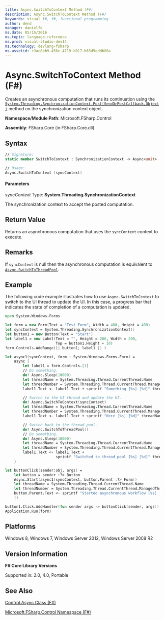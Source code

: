 ```yaml
---
title: Async.SwitchToContext Method (F#)
description: Async.SwitchToContext Method (F#)
keywords: visual f#, f#, functional programming
author: dend
manager: danielfe
ms.date: 05/16/2016
ms.topic: language-reference
ms.prod: visual-studio-dev14
ms.technology: devlang-fsharp
ms.assetid: c9ac8eb9-456c-4719-b017-b63d5eddb80a 
---
```


# Async.SwitchToContext Method (F#)

Creates an asynchronous computation that runs its continuation using the [`System.Threading.SynchronizationContext.Post(SendOrPostCallback,Object)`](https://msdn.microsoft.com/library/system.threading.synchronizationcontext.post.aspx) method on the synchronization context object.

**Namespace/Module Path**: Microsoft.FSharp.Control

**Assembly**: FSharp.Core (in FSharp.Core.dll)

## Syntax

```fsharp
// Signature:
static member SwitchToContext : SynchronizationContext -> Async<unit>

// Usage:
Async.SwitchToContext (syncContext)
```

#### Parameters

*syncContext*
Type: **System.Threading.SynchronizationContext**

The synchronization context to accept the posted computation.

## Return Value

Returns an asynchronous computation that uses the `syncContext` context to execute.

## Remarks

If `syncContext` is null then the asynchronous computation is equivalent to [`Async.SwitchToThreadPool`](https://msdn.microsoft.com/library/c2708739-5389-487a-a3c9-490f417bcdc6).

## Example

The following code example illustrates how to use `Async.SwitchToContext` to switch to the UI thread to update the UI. In this case, a progress bar that indicates the state of completion of a computation is updated.

```fsharp
open System.Windows.Forms

let form = new Form(Text = "Test Form", Width = 400, Height = 400)
let syncContext = System.Threading.SynchronizationContext()
let button1 = new Button(Text = "Start")
let label1 = new Label(Text = "", Height = 200, Width = 200,
                       Top = button1.Height + 10)
form.Controls.AddRange([| button1; label1 |] )

let async1(syncContext, form : System.Windows.Forms.Form) =
    async {
        let label1 = form.Controls.[1]
        // Do something. 
        do! Async.Sleep(10000)
        let threadName = System.Threading.Thread.CurrentThread.Name
        let threadNumber = System.Threading.Thread.CurrentThread.ManagedThreadId
        label1.Text <- label1.Text + sprintf "Something [%s] [%d]" threadName threadNumber

        // Switch to the UI thread and update the UI. 
        do! Async.SwitchToContext(syncContext)
        let threadName = System.Threading.Thread.CurrentThread.Name
        let threadNumber = System.Threading.Thread.CurrentThread.ManagedThreadId
        label1.Text <- label1.Text + sprintf "Here [%s] [%d]" threadName threadNumber

        // Switch back to the thread pool. 
        do! Async.SwitchToThreadPool()
        // Do something. 
        do! Async.Sleep(10000)
        let threadName = System.Threading.Thread.CurrentThread.Name
        let threadNumber = System.Threading.Thread.CurrentThread.ManagedThreadId
        label1.Text <- label1.Text +
                       sprintf "Switched to thread pool [%s] [%d]" threadName threadNumber
    }

let buttonClick(sender:obj, args) =
    let button = sender :?> Button
    Async.Start(async1(syncContext, button.Parent :?> Form))
    let threadName = System.Threading.Thread.CurrentThread.Name
    let threadNumber = System.Threading.Thread.CurrentThread.ManagedThreadId
    button.Parent.Text <- sprintf "Started asynchronous workflow [%s] [%d]" threadName threadNumber
    ()

button1.Click.AddHandler(fun sender args -> buttonClick(sender, args))
Application.Run(form)
```

## Platforms

Windows 8, Windows 7, Windows Server 2012, Windows Server 2008 R2

## Version Information

**F# Core Library Versions**

Supported in: 2.0, 4.0, Portable

## See Also

[Control.Async Class &#40;F&#35;&#41;](Control.Async-Class-%5BFSharp%5D.md)

[Microsoft.FSharp.Control Namespace &#40;F&#35;&#41;](Microsoft.FSharp.Control-Namespace-%5BFSharp%5D.md)
